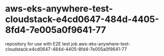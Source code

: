 # aws-eks-anywhere-test-cloudstack-e4cd0647-484d-4405-8fd4-7e005a0f9641-77
repository for use with E2E test job aws-eks-anywhere-test-cloudstack:e4cd0647-484d-4405-8fd4-7e005a0f9641-77
